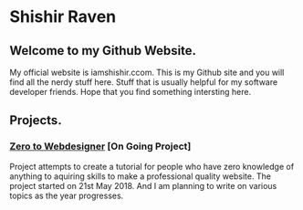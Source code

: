 # Shishir Raven 
## Welcome to my Github Website. 
My official website is iamshishir.ccom. 
This is my Github site and you will find all the nerdy stuff here. 
Stuff that is usually helpful for my software developer friends. 
Hope that you find something intersting here. 


## Projects. 

### [Zero to Webdesigner](https://shishirraven.github.io/zero-to-webdesigner/)  [On Going Project]
Project attempts to create a tutorial for people who have zero knowledge of anything to aquiring skills to make a professional quality website. The project started on 21st May 2018. And I am planning to write on various topics as the year progresses. 
